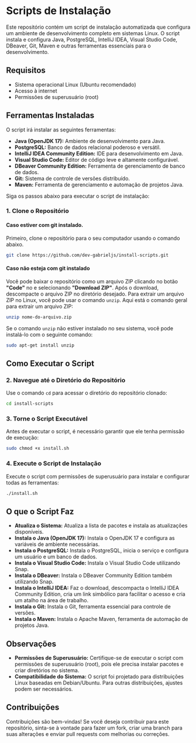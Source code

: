 # Scripts de Instalação

Este repositório contém um script de instalação automatizada que configura um ambiente de desenvolvimento completo em sistemas Linux. O script instala e configura Java, PostgreSQL, IntelliJ IDEA, Visual Studio Code, DBeaver, Git, Maven e outras ferramentas essenciais para o desenvolvimento.

## Requisitos

- Sistema operacional Linux (Ubuntu recomendado)
- Acesso à internet
- Permissões de superusuário (root)

## Ferramentas Instaladas

O script irá instalar as seguintes ferramentas:

- **Java (OpenJDK 17):** Ambiente de desenvolvimento para Java.
- **PostgreSQL:** Banco de dados relacional poderoso e versátil.
- **IntelliJ IDEA Community Edition:** IDE para desenvolvimento em Java.
- **Visual Studio Code:** Editor de código leve e altamente configurável.
- **DBeaver Community Edition:** Ferramenta de gerenciamento de banco de dados.
- **Git:** Sistema de controle de versões distribuído.
- **Maven:** Ferramenta de gerenciamento e automação de projetos Java.


Siga os passos abaixo para executar o script de instalação:

### 1. Clone o Repositório

#### Caso estiver com git instalado.

Primeiro, clone o repositório para o seu computador usando o comando abaixo.
```bash
git clone https://github.com/dev-gabrieljs/install-scripts.git

```
#### Caso não esteja com git instalado

Você pode baixar o repositório como um arquivo ZIP clicando no botão **"Code"** no e selecionando **"Download ZIP"**. Após o download, descompacte o arquivo ZIP no diretório desejado.
Para extrair um arquivo ZIP no Linux, você pode usar o comando `unzip`. Aqui está o comando geral para extrair um arquivo ZIP:

```bash
unzip nome-do-arquivo.zip
```
Se o comando `unzip` não estiver instalado no seu sistema, você pode instalá-lo com o seguinte comando:

```bash
sudo apt-get install unzip
````

## Como Executar o Script

### 2. Navegue até o Diretório do Repositório

Use o comando `cd` para acessar o diretório do repositório clonado:

```bash
cd install-scripts

```

### 3. Torne o Script Executável

Antes de executar o script, é necessário garantir que ele tenha permissão de execução:

```bash
sudo chmod +x install.sh
```

### 4. Execute o Script de Instalação

Execute o script com permissões de superusuário para instalar e configurar todas as ferramentas:

```bash
./install.sh
```

## O que o Script Faz

- **Atualiza o Sistema:** Atualiza a lista de pacotes e instala as atualizações disponíveis.
- **Instala o Java (OpenJDK 17):** Instala o OpenJDK 17 e configura as variáveis de ambiente necessárias.
- **Instala o PostgreSQL:** Instala o PostgreSQL, inicia o serviço e configura um usuário e um banco de dados.
- **Instala o Visual Studio Code:** Instala o Visual Studio Code utilizando Snap.
- **Instala o DBeaver:** Instala o DBeaver Community Edition também utilizando Snap.
- **Instala o IntelliJ IDEA:** Faz o download, descompacta o IntelliJ IDEA Community Edition, cria um link simbólico para facilitar o acesso e cria um atalho na área de trabalho.
- **Instala o Git:** Instala o Git, ferramenta essencial para controle de versões.
- **Instala o Maven:** Instala o Apache Maven, ferramenta de automação de projetos Java.

## Observações

- **Permissões de Superusuário:** Certifique-se de executar o script com permissões de superusuário (root), pois ele precisa instalar pacotes e criar diretórios no sistema.
- **Compatibilidade do Sistema:** O script foi projetado para distribuições Linux baseadas em Debian/Ubuntu. Para outras distribuições, ajustes podem ser necessários.

## Contribuições

Contribuições são bem-vindas! Se você deseja contribuir para este repositório, sinta-se à vontade para fazer um fork, criar uma branch para suas alterações e enviar pull requests com melhorias ou correções.


